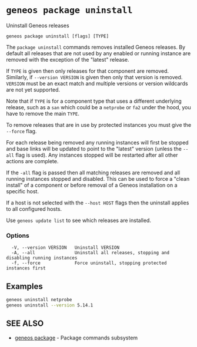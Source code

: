 # `geneos package uninstall`

Uninstall Geneos releases

```text
geneos package uninstall [flags] [TYPE]
```

The `package uninstall` commands removes installed Geneos releases. By
default all releases that are not used by any enabled or running
instance are removed with the exception of the "latest" release.

If `TYPE` is given then only releases for that component are removed.
Similarly, if `--version VERSION` is given then only that version is
removed. `VERSION` must be an exact match and multiple versions or
version wildcards are not yet supported.

Note that if `TYPE` is for a component type that uses a different
underlying release, such as a `san` which could be a `netprobe` or `fa2`
under the hood, you have to remove the main `TYPE`.

To remove releases that are in use by protected instances you must give
the `--force` flag.

For each release being removed any running instances will first be
stopped and base links will be updated to point to the "latest" version
(unless the `--all` flag is used). Any instances stopped will be
restarted after all other actions are complete.

If the `-all` flag is passed then all matching releases are removed and
all running instances stopped and disabled. This can be used to force a
"clean install" of a component or before removal of a Geneos
installation on a specific host.

If a host is not selected with the `--host HOST` flags then the
uninstall applies to all configured hosts. 

Use `geneos update list` to see which releases are installed.

### Options

```text
  -V, --version VERSION   Uninstall VERSION
  -A, --all               Uninstall all releases, stopping and disabling running instances
  -f, --force             Force uninstall, stopping protected instances first
```

## Examples

```bash
geneos uninstall netprobe
geneos uninstall --version 5.14.1

```

## SEE ALSO

* [geneos package](geneos_package.md)	 - Package commands subsystem
